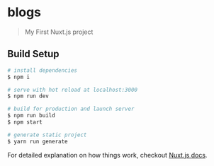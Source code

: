 # blogs

> My First Nuxt.js project

## Build Setup

``` bash
# install dependencies
$ npm i

# serve with hot reload at localhost:3000
$ npm run dev

# build for production and launch server
$ npm run build
$ npm start

# generate static project
$ yarn run generate
```

For detailed explanation on how things work, checkout [Nuxt.js docs](https://nuxtjs.org).
